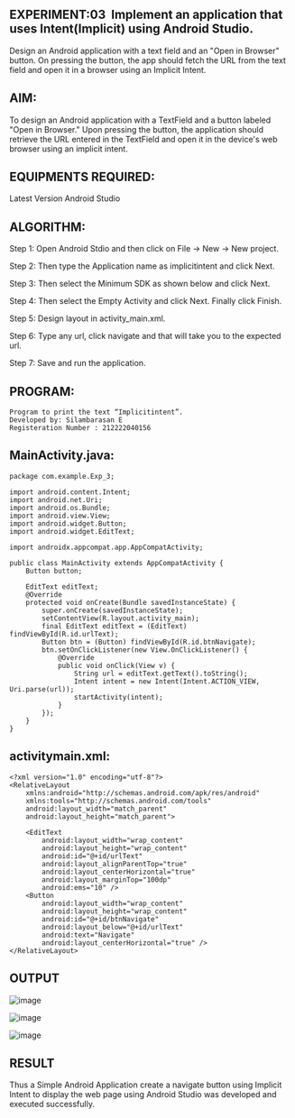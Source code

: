 ## EXPERIMENT:03  Implement an application that uses Intent(Implicit) using Android Studio.
Design an Android application with a text field and an "Open in Browser" button. On pressing the button, the app should fetch the URL from the text field and open it in a browser using an Implicit Intent.

## AIM:

To design an Android application with a TextField and a button labeled "Open in Browser." Upon pressing the button, the application should retrieve the URL entered in the TextField and open it in the device's web browser using an implicit intent.
## EQUIPMENTS REQUIRED:

Latest Version Android Studio

## ALGORITHM:
Step 1: Open Android Stdio and then click on File -> New -> New project.

Step 2: Then type the Application name as implicitintent and click Next.

Step 3: Then select the Minimum SDK as shown below and click Next.

Step 4: Then select the Empty Activity and click Next. Finally click Finish.

Step 5: Design layout in activity_main.xml.

Step 6: Type any url, click navigate and that will take you to the expected url.

Step 7: Save and run the application.


## PROGRAM:
```
Program to print the text “Implicitintent”.
Developed by: Silambarasan E
Registeration Number : 212222040156
```


## MainActivity.java:
```
package com.example.Exp_3;

import android.content.Intent;
import android.net.Uri;
import android.os.Bundle;
import android.view.View;
import android.widget.Button;
import android.widget.EditText;

import androidx.appcompat.app.AppCompatActivity;

public class MainActivity extends AppCompatActivity {
    Button button;

    EditText editText;
    @Override
    protected void onCreate(Bundle savedInstanceState) {
        super.onCreate(savedInstanceState);
        setContentView(R.layout.activity_main);
        final EditText editText = (EditText) findViewById(R.id.urlText);
        Button btn = (Button) findViewById(R.id.btnNavigate);
        btn.setOnClickListener(new View.OnClickListener() {
            @Override
            public void onClick(View v) {
                String url = editText.getText().toString();
                Intent intent = new Intent(Intent.ACTION_VIEW, Uri.parse(url));
                startActivity(intent);
            }
        });
    }
}
```
## activitymain.xml:
```
<?xml version="1.0" encoding="utf-8"?>
<RelativeLayout
    xmlns:android="http://schemas.android.com/apk/res/android"
    xmlns:tools="http://schemas.android.com/tools"
    android:layout_width="match_parent"
    android:layout_height="match_parent">

    <EditText
        android:layout_width="wrap_content"
        android:layout_height="wrap_content"
        android:id="@+id/urlText"
        android:layout_alignParentTop="true"
        android:layout_centerHorizontal="true"
        android:layout_marginTop="100dp"
        android:ems="10" />
    <Button
        android:layout_width="wrap_content"
        android:layout_height="wrap_content"
        android:id="@+id/btnNavigate"
        android:layout_below="@+id/urlText"
        android:text="Navigate"
        android:layout_centerHorizontal="true" />
</RelativeLayout>
```
## OUTPUT

![image](https://github.com/user-attachments/assets/62ab2a6c-401f-4041-81a4-28f85d0a3fd5)

![image](https://github.com/user-attachments/assets/d7dc4115-dd84-4d16-a3bf-2ac8d9887715)

![image](https://github.com/user-attachments/assets/fbf7ac0e-684c-47cb-b571-86faa546e3da)



## RESULT
Thus a Simple Android Application create a navigate button using Implicit Intent to display the web page using Android Studio was developed and executed successfully.
